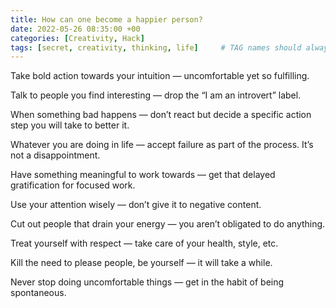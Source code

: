 ```yaml
---
title: How can one become a happier person?
date: 2022-05-26 08:35:00 +00
categories: [Creativity, Hack]
tags: [secret, creativity, thinking, life]     # TAG names should always be lowercase
---
```


Take bold action towards your intuition — uncomfortable yet so fulfilling.

Talk to people you find interesting — drop the “I am an introvert” label.

When something bad happens — don’t react but decide a specific action step you will take to better it.

Whatever you are doing in life — accept failure as part of the process. It’s not a disappointment.

Have something meaningful to work towards — get that delayed gratification for focused work.

Use your attention wisely — don’t give it to negative content.

Cut out people that drain your energy — you aren’t obligated to do anything.

Treat yourself with respect — take care of your health, style, etc.

Kill the need to please people, be yourself — it will take a while.

Never stop doing uncomfortable things — get in the habit of being spontaneous.
